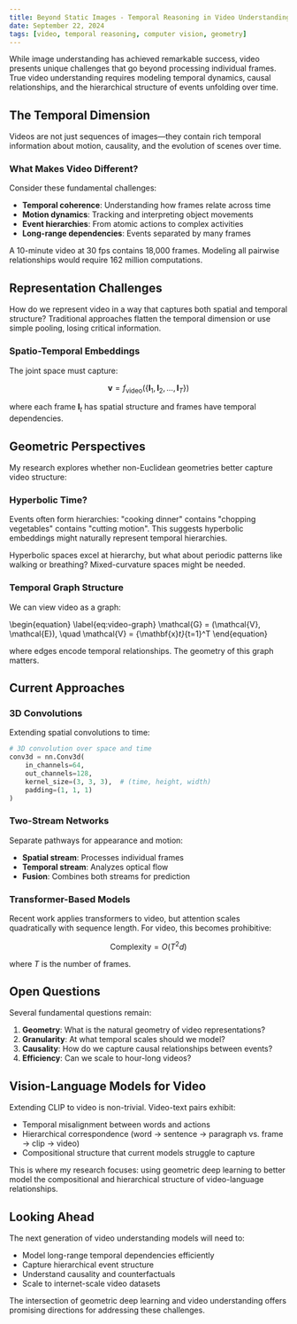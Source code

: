 ```yaml
---
title: Beyond Static Images - Temporal Reasoning in Video Understanding
date: September 22, 2024
tags: [video, temporal reasoning, computer vision, geometry]
---
```


<p class="frst">
While image understanding has achieved remarkable success, video presents unique challenges that go beyond processing individual frames. True video understanding requires modeling temporal dynamics, causal relationships, and the hierarchical structure of events unfolding over time.
</p>

## The Temporal Dimension

Videos are not just sequences of images—they contain rich temporal information about motion, causality, and the evolution of scenes over time.

### What Makes Video Different?

Consider these fundamental challenges:

- **Temporal coherence**: Understanding how frames relate across time
- **Motion dynamics**: Tracking and interpreting object movements
- **Event hierarchies**: From atomic actions to complex activities
- **Long-range dependencies**: Events separated by many frames

<p class="note">
A 10-minute video at 30 fps contains 18,000 frames. Modeling all pairwise relationships would require 162 million computations.
</p>

## Representation Challenges

How do we represent video in a way that captures both spatial and temporal structure? Traditional approaches flatten the temporal dimension or use simple pooling, losing critical information.

### Spatio-Temporal Embeddings

The joint space must capture:

$$\mathbf{v} = f_{\text{video}}(\{\mathbf{I}_1, \mathbf{I}_2, ..., \mathbf{I}_T\})$$

where each frame $\mathbf{I}_t$ has spatial structure and frames have temporal dependencies.

## Geometric Perspectives

My research explores whether non-Euclidean geometries better capture video structure:

### Hyperbolic Time?

Events often form hierarchies: "cooking dinner" contains "chopping vegetables" contains "cutting motion". This suggests hyperbolic embeddings might naturally represent temporal hierarchies.

<p class="note">
Hyperbolic spaces excel at hierarchy, but what about periodic patterns like walking or breathing? Mixed-curvature spaces might be needed.
</p>

### Temporal Graph Structure

We can view video as a graph:

\begin{equation} \label{eq:video-graph}
\mathcal{G} = (\mathcal{V}, \mathcal{E}), \quad \mathcal{V} = \{\mathbf{x}_t\}_{t=1}^T
\end{equation}

where edges encode temporal relationships. The geometry of this graph matters.

## Current Approaches

### 3D Convolutions

Extending spatial convolutions to time:

```python
# 3D convolution over space and time
conv3d = nn.Conv3d(
    in_channels=64,
    out_channels=128,
    kernel_size=(3, 3, 3),  # (time, height, width)
    padding=(1, 1, 1)
)
```

### Two-Stream Networks

Separate pathways for appearance and motion:

- **Spatial stream**: Processes individual frames
- **Temporal stream**: Analyzes optical flow
- **Fusion**: Combines both streams for prediction

### Transformer-Based Models

Recent work applies transformers to video, but attention scales quadratically with sequence length. For video, this becomes prohibitive:

$$\text{Complexity} = O(T^2 d)$$

where $T$ is the number of frames.

## Open Questions

Several fundamental questions remain:

1. **Geometry**: What is the natural geometry of video representations?
2. **Granularity**: At what temporal scales should we model?
3. **Causality**: How do we capture causal relationships between events?
4. **Efficiency**: Can we scale to hour-long videos?

## Vision-Language Models for Video

Extending CLIP to video is non-trivial. Video-text pairs exhibit:

- Temporal misalignment between words and actions
- Hierarchical correspondence (word → sentence → paragraph vs. frame → clip → video)
- Compositional structure that current models struggle to capture

<p class="note">
This is where my research focuses: using geometric deep learning to better model the compositional and hierarchical structure of video-language relationships.
</p>

## Looking Ahead

The next generation of video understanding models will need to:

- Model long-range temporal dependencies efficiently
- Capture hierarchical event structure
- Understand causality and counterfactuals
- Scale to internet-scale video datasets

The intersection of geometric deep learning and video understanding offers promising directions for addressing these challenges.
